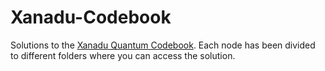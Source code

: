 # Xanadu-Codebook

Solutions to the <a href="https://codebook.xanadu.ai/">Xanadu Quantum Codebook</a>. Each node has been divided to different folders where you can access the solution.
